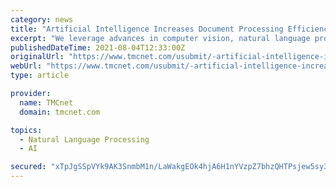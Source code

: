 ```yaml
---
category: news
title: "Artificial Intelligence Increases Document Processing Efficiency 350% for California-Based Workers' Compensation Defense Firm"
excerpt: "We leverage advances in computer vision, natural language processing, and machine learning to help organizations process, manage, and leverage their unstructured data to streamline manual tasks, make better data-driven decisions, and drive business value."
publishedDateTime: 2021-08-04T12:33:00Z
originalUrl: "https://www.tmcnet.com/usubmit/-artificial-intelligence-increases-document-processing-efficiency-350-california-/2021/08/04/9423710.htm"
webUrl: "https://www.tmcnet.com/usubmit/-artificial-intelligence-increases-document-processing-efficiency-350-california-/2021/08/04/9423710.htm"
type: article

provider:
  name: TMCnet
  domain: tmcnet.com

topics:
  - Natural Language Processing
  - AI

secured: "xTpJgSSpVYk9AK3SnmbM1n/LaWakgEOk4hjA6H1nYVzpZ7bhzQHTPsjew5sy3fVd4Nf82ETd/yIdx1TGndBw805cUUWO/CYNBXrWHp+sRIjSCb0K8AiBTELJSD5dLyDJQjmCo63qLi6YmOVNpeO85Dgc8Oa8W2ojYpb7Cjnhd2SWyLH27eSyn5ApqiTlBlOpJELd//FuRSlrRFSnwg852YpSijVgcu0zUYBSEKU+qXzjw6n4/wrkBaeYurh4gjODkQTFZPKe9ib5eIC4uA2k2VLK5I6FYRf0Y/8d/N2gxG/59f9C/iqA3CWL0hMTpHu0pCccg5ne5mH7xIHNS3L4TnEx+gvTJGYOTx1FY+pT2dA=;gdwgyMrUQVbRutYM8BZrbA=="
---
```


